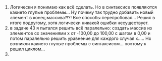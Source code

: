 1. Логически я понимаю как всё сделать. Но в синтаксисе появляются какието глупые проблемы... Ну почему так трудно добавить новый элемент в конец массива?!?! Все способы перепробовал... Решил в итоге подругому, хотя логически никакой ошибки несуществует.
2. в задаче 43 я пытался решить всё паралельно: создать массив из элементов со значениями х от -100,00 до 100,00 с шагом в 0,00 и потом паралельно решить уравнение для каждого случая х..... Но возникли какието глупые проблемы с синтаксисом... поэтому я решил циклом...
3. 